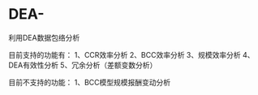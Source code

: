 # DEA-
利用DEA数据包络分析

目前支持的功能有：
1、CCR效率分析
2、BCC效率分析
3、规模效率分析
4、DEA有效性分析
5、冗余分析（差额变数分析）

目前不支持的功能：
1、BCC模型规模报酬变动分析
